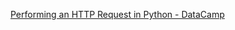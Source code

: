 [Performing an HTTP Request in Python - DataCamp](https://www.datacamp.com/community/tutorials/making-http-requests-in-python)